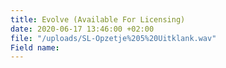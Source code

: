 ```yaml
---
title: Evolve (Available For Licensing)
date: 2020-06-17 13:46:00 +02:00
file: "/uploads/SL-Opzetje%205%20Uitklank.wav"
Field name: 
---
```


